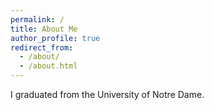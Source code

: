 ```yaml
---
permalink: /
title: About Me
author_profile: true
redirect_from: 
  - /about/
  - /about.html
---
```

 
I graduated from the University of Notre Dame. 
